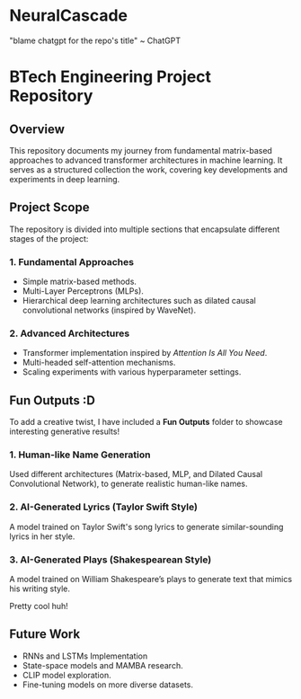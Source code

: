 # NeuralCascade
"blame chatgpt for the repo's title" ~ ChatGPT

# BTech Engineering Project Repository

## Overview

This repository documents my journey from fundamental matrix-based approaches to advanced transformer architectures in machine learning. It serves as a structured collection the work, covering key developments and experiments in deep learning.

## Project Scope

The repository is divided into multiple sections that encapsulate different stages of the project:

### 1. **Fundamental Approaches**

- Simple matrix-based methods.
- Multi-Layer Perceptrons (MLPs).
- Hierarchical deep learning architectures such as dilated causal convolutional networks (inspired by WaveNet).

### 2. **Advanced Architectures**

- Transformer implementation inspired by *Attention Is All You Need*.
- Multi-headed self-attention mechanisms.
- Scaling experiments with various hyperparameter settings.

## Fun Outputs :D

To add a creative twist, I have included a **Fun Outputs** folder to showcase interesting generative results!

### 1. **Human-like Name Generation**

Used different architectures (Matrix-based, MLP, and Dilated Causal Convolutional Network), to generate realistic human-like names.

### 2. **AI-Generated Lyrics (Taylor Swift Style)**

A model trained on Taylor Swift's song lyrics to generate similar-sounding lyrics in her style.

### 3. **AI-Generated Plays (Shakespearean Style)**

A model trained on William Shakespeare’s plays to generate text that mimics his writing style.

Pretty cool huh!

## Future Work

- RNNs and LSTMs Implementation
- State-space models and MAMBA research.
- CLIP model exploration.
- Fine-tuning models on more diverse datasets.
